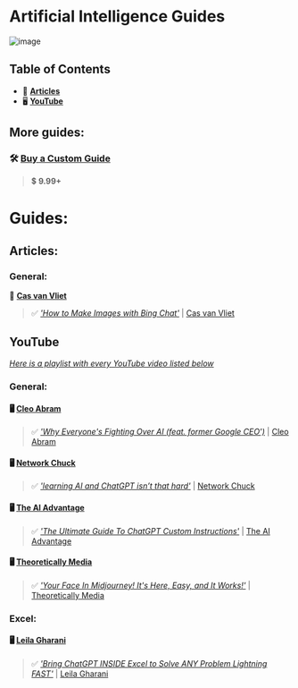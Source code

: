 # Artificial Intelligence Guides

![image](https://github.com/cas-van-vliet/ai-guides/assets/146363448/9a095a0b-f7ba-4ce5-ba63-ddf785b9a98d)

## Table of Contents

- 📄 **[Articles](#articles)**
- 🖥️ **[YouTube](#youtube)**

## More guides:

### 🛠️ [**Buy a Custom Guide**](mailto:workcommunication@duck.com)
> 💲 **9.99+**

# Guides:

## Articles:

### General:

📄 [**Cas van Vliet**](https://casvanvliet.substack.com)

> ✅ _['How to Make Images with Bing Chat'](https://casvanvliet.substack.com/how-to-make-images-with-bing-chat)_ | [Cas van Vliet](https://casvanvliet.substack.com)

## YouTube

_[Here is a playlist with every YouTube video listed below](https://www.youtube.com/watch?v=JJCq21Dc-Us&list=PL6_lAa0Kukq7Ysu2pxgItijm8fQjxqqoX&pp=gAQBiAQB)_

### General:

#### 🖥️ [Cleo Abram](https://www.youtube.com/@CleoAbram)

> ✅ _['Why Everyone's Fighting Over AI (feat. former Google CEO')](https://www.youtube.com/watch?v=MWHN6ojlVXI)_ | [Cleo Abram](https://www.youtube.com/@CleoAbram)

#### 🖥️ [**Network Chuck**](https://www.youtube.com/@NetworkChuck)

> ✅ _['learning AI and ChatGPT isn’t that hard'](https://www.youtube.com/watch?v=JJCq21Dc-Us)_ | [Network Chuck](https://www.youtube.com/@NetworkCHuck)

#### 🖥️ [**The AI Advantage**](https://www.youtube.com/@aiadvantage)

> ✅ _['The Ultimate Guide To ChatGPT Custom Instructions'](https://www.youtube.com/watch?v=o4N1v0DnZdE&pp=ygUMYWkgYWR2YW50YWdl)_ | [The AI Advantage](https://www.youtube.com/@aiadvantage)

#### 🖥️ [**Theoretically Media**](https://www.youtube.com/@TheoreticallyMedia)

> ✅ _['Your Face In Midjourney! It's Here, Easy, and It Works!'](https://www.youtube.com/watch?v=PPQl6qEr5Es)_ | [Theoretically Media](https://www.youtube.com/@theoreticallymedia)

### Excel:

#### 🖥️ [**Leila Gharani**](https://www.youtube.com/@LeilaGharani)

> ✅ _['Bring ChatGPT INSIDE Excel to Solve ANY Problem Lightning FAST'](https://www.youtube.com/watch?v=kQPUWryXwag&pp=ygUbbGVpbGEgZ2hhcmFuaSBjaGF0Z3B0IGV4Y2Vs)_ | [Leila Gharani](https://www.youtube.com/@LeilaGharani)
